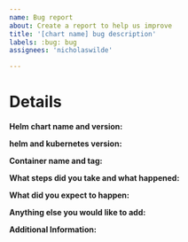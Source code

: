 ```yaml
---
name: Bug report
about: Create a report to help us improve
title: '[chart name] bug description'
labels: :bug: bug
assignees: 'nicholaswilde'

---
```


# Details

**Helm chart name and version:**

<!-- Note: This should be the helm chart name and version you have deployed. e.g. jackett 5.4.0 -->

**helm and kubernetes version:**

<!-- Note: This should be the versions of helm and kubernetes you are using.
e.g. helm: version.BuildInfo{Version:"v3.5.1", GitCommit:"32c22239423b3b4ba6706d450bd044baffdcf9e6", GitTreeState:"clean", GoVersion:"go1.15.7"}
kubernetes: Server Version: version.Info{Major:"1", Minor:"19", GitVersion:"v1.19.5+k3s2", GitCommit:"746cf4031370f443bf1230272bc79f2f72de2869", GitTreeState:"clean", BuildDate:"2020-12-18T01:42:07Z", GoVersion:"go1.15.5", Compiler:"gc", Platform:"linux/arm"}-->

**Container name and tag:**

<!-- Note: This should be the container image version you have deployed. e.g. linuxserver/jackett:v0.16.2106 -->

**What steps did you take and what happened:**

<!-- Note: This should be a clear and concise description of what the bug is. -->

**What did you expect to happen:**

**Anything else you would like to add:**

<!-- Note: Miscellaneous information that will assist in solving the issue. -->

**Additional Information:**

<!-- Note: Anything to give further context to the bug report. -->
